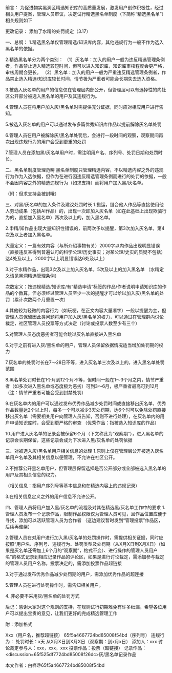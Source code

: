 前言：
为促进物实黑洞区精选知识库的高质量发展，激发用户创作积极性，经过相关用户提案，管理人员审议，决定试行精选黑名单制度（下简称“精选黑名单”）相关规则如下

更改记录：
添加了水精的处罚规定（3.17）

一、总纲：
1.精选黑名单仅管理精选/知识库内容，其他违规行为一般不作为选入黑名单的依据。

2.精选黑名单分为两个类别：
（1）灰名单：加入的用户一般为违反精选管理条例者，作品禁止选入精选较短时间，但可以进入知识库，知识库审核程度会更严格，审核周期会更长。
（2）黑名单：加入的用户一般为严重违反精选管理条例者，作品禁止选入精选/知识库较长时间，情节极为严重者可能会长期失去选入资格。

3.被选入灰名单的用户的信息仅在管理层内部公开，但管理层可以有选择性的向社区公开部分被选入黑名单的用户及其违规行为。

4.管理人员在将用户加入灰/黑名单时需提供充分证据，同时应对相应用户进行告知。

5.被选入灰名单的用户可以通过发布多篇优秀知识库作品以提前解除灰名单处罚

6.管理人员在用户被解除灰/黑名单处罚后，会进行一段时间的观察，观察期间再次出现违规行为的用户会受到更重的处罚

7.管理人员在添加黑/灰名单用户时，需注明用户名、序列号、处罚日期和处罚时长。

二、黑名单制度管理范畴
黑名单制度只管理精选内容，不以精选内容之外的违规行为作为入选依据，但作为在进行因违反精选管理条例而进行的处罚的依据，一般不会因内容之外的精选违规行为（如求支持）而将用户加入黑/灰名单。

（附：但求支持会被封哦）

三、对黑/灰名单的加入条件及建议处罚时长
1.搬运，缝合他人作品等直接使用他人劳动成果（包括AI作品）的，出现一次即加入灰名单（如在此基础上出现欺骗行为的，直接加入黑名单）两次及以上的，加入黑名单。

2.申精/知作品出现大量知识性错误的，前两次予以提醒，第3次加入灰名单，第4次及以上者加入黑名单。

大量定义：一篇有效内容（与所介绍事物有关）2000字以内作品出现明显错误（直接违反某得到普遍认可的科学公理/历史事实；对某公理/史实的质疑不包括）达4处及以上，2000字以上明显错误达6处及以上）



3.对于水精作品，出现3次及以上加入灰名单，5次及以上的加入黑名单
（水精定义请见黑洞精选管理条例）

次数定义：按违规精选/知识库/有“精选申请”标签的作品/作者说明申请知识库的作品的个数算，但必须经过管理人员至少一次的提醒才可以给以加入灰/黑名单的处罚（累计次数两个月重置一次）

4.其他较为轻微的内容行为（如玩梗，在正文内容大量凑字）一般以提醒为主，但管理人员保留因此类问题将用户加入灰/黑名单的权力，可以通过在管理群内讨论裁定，社区管理人员投票等方式决定（讨论或投票人数至少有三个）

5.对管理人员态度恶劣者可能会跳过灰名单直接进入黑名单

6.对于之前有进入灰/黑名单的用户，管理人员保留依据情况适当增加处罚期的权力

7.灰名单的处罚时长在7～28日不等，进入灰名单三次及以上的，进入黑名单处罚范围

8.黑名单处罚时长在1个月到12个月不等，但时间一般在1～3个月之内，情节严重者（如多次进入黑名单或态度极为恶劣）可到3～6月，极严重者最高可到12月
（注：情节严重者可能会受到封禁处罚）

9.在灰名单内的用户可以通过发布优秀作品减少处罚时间或直接移出灰名单，优秀作品数量达2个以上时，每多一个可以减少3天处罚期，达6个时可以免除处罚直接移出灰名单（需要相关用户向管理人员告知，否则不进行处理），在灰名单内的用户申请知识库时，会受到更严格的审查
（优秀作品：指被选入知识库的作品）

10.用户进入灰名单的记录会被保留6个月（下文称此为“观察期”），进入黑名单的记录会长期保留，这些记录会成为下次进入黑/灰名单的处罚依据


三、对被选入灰/黑名单用户相关信息的处理
1.原则上仅在管理层公开被选入灰名单用户名单及其相关信息以便管理，不允许在社区公开。

2.不推荐公开黑名单用户，但管理层保留选择是否公开部分或全部被选入黑名单的用户及其相关信息的权力。

（相关信息：指用户序列号等基本信息和在精选内容上的违规记录）

3.在相关信息定义之外的用户信息不允许公开。

四、管理人员将用户加入黑/灰名单的流程及对其在精选黑/灰名单工作中的要求
1.管理人员发布一个记录作品，限制作品权限仅为管理人员可见，且作品位置应便于寻找，添加可以活跃管理人员为合作者
（这边建议暂时发到“管理投票”作品区，后续再催紫）

2.管理人员在对用户进行加入黑/灰名单的处罚操作时，需提供相关证据，同时应按照“用户名、序列号、违规行为、处罚类型及处罚期（从X月X日到X月X日）（如果是灰名单还需加上6个月的“观察期”，格式不变）、进行操作的管理人员用户名”的格式记录到相应记录作品的评论区，如果是进行讨论裁定，需添加参与裁定的管理人员用户名称，投票决定的，需添加投票作品超链接

3.对于通过发布优秀作品减少处罚期的用户，需添加优秀作品的超连接

5.管理人员在进行处罚操作时，需告知相关用户。

4..非必要不采用灰/黑名单的处罚方式

后记：感谢大家对这个规则的支持，在规则试行初期难免有许多纰漏，希望各位用户可以提出宝贵的意见，让我们更好的完成精选管理工作

附：添加格式

Xxx（用户名，推荐超链接）
65f5a4667724bd85008f54bd（序列号）
违规行为：
处罚时长：x天 从X月X日到X月X日（观察期：到x月x日）
添加人：xxx
讨论裁定参与人：xxx，xxx，xxx
投票作品：投票（超链接）
记录作品：<discussion=65f525df7724bd85008f26dc>灰/黑名单记录作品</discussion>

本文作者：白桦@65f5a4667724bd85008f54bd